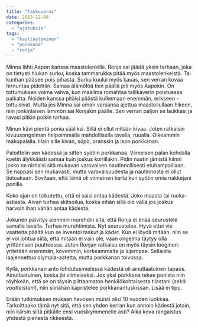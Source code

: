 ```yaml
---
title: "Taskuvaras"
date: 2013-12-06
categories: 
  - "ajatuksia"
tags: 
  - "kayttaytyminen"
  - "porkkana"
  - "ronja"
---
```


Minna lähti Aapon kanssa maastolenkille. Ronja sai jäädä yksin tarhaan, joka on tietysti hiukan surku, koska tammarukka pitää myös maastolenkeistä. Tai kunhan pääsee pois pihasta. Surku kuului myös kauas, sen verran kovaa hirnuntaa pidettiin. Samaa älämölöä tien päällä piti myös Aapokin. On tottumuksen voima vahva, kun maailma romahtaa tallikaverin poistuessa paikalta. Noiden kanssa pitäisi päästä kulkemaan enemmän, erikseen - tottuisivat. Mutta jos Minna sai oman varsansa ajettua maastoilullaan hikeen, niin jonkinlaisen lämmön sai Ronjakin päälle. Sen verran paljon se laukkasi ja ravasi pitkin poikin tarhaa.

<!--more-->

Minun kävi pientä ponia sääliksi. Sillä ei ollut mitään kivaa. Joten ratkaisin kivuusongelman helpoimmalla mahdollisella tavalla, ruualla. Oikeammin makupalalla. Hain sille kivan, söpö, oranssin ja ison porkkanan.

Paloittelin sen kädessä ja sitten syötiin porkkanaa. Viimeisen palan kohdalla koetin älykkäästi samaa kuin joskus koirillakin. Pidin naatin jämistä kiinni josko ne nirhaisi sitä mukavan varovaisen nautinnollisesti etuhampaillaan. Se nappasi sen mukavasti, mutta varovaisuudesta ja nautinnosta ei ollut tietoakaan. Sovitaan, että tämä oli viimeinen kerta kun syötin omia nakkejani ponille.

Koko ajan on tolkutettu, että ei saisi antaa kädestä. Joko maasta tai ruoka-astiasta. Aivan turhaa skitsoilua, koska eihän sillä ole väliä jos joskus harvoin ihan vähän antaa kädestä.

Jokunen päivitys aiemmin murehdin sitä, että Ronja ei enää seurustele samalla tavalla. Turhaa murehtimista. Nyt seurustelee. Hyvä ettei vie vaatteita päältä kun se inventoi taskut ja kädet. Kun ei löydä mitään, niin se ei voi johtua siitä, että mitään ei vain ole, vaan ongelma täytyy olla yrittämisen puutteessa. Joten Ronjan ratkaisu on myös täysin looginen: yritetään enemmän, kovemmin, korkeammalta ja lujempaa. Sellaista laajennettua olympia-aatetta, mutta porkkanan toivossa.

Kyllä, porkkanan anto lohdutusmielessä kädestä oli ainutlaatuinen tapaus. Ainutlaatuinen, koska jäi viimeiseksi. Jos yksi porkkana tekee ponista niin röyhkeän, että se on täysin piittaamaton henkilökohtaisesta tilastani (_sekä vaatteistani_), niin siinähän käpristelee porkkanantuskissan. Lisää ei tipu.

Erään tutkimuksen mukaan hevosen muisti olisi 10 vuoden luokkaa. Tarkoittaako tämä nyt sitä, että sen yhden kerran kun annoin kädestä jotain, niin kärsin siitä pitkälle ensi vuosikymmenelle asti? Aika kova rangaistus yhdestä pienestä rikkeestä.
